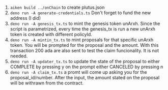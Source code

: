 1. ```aiken build ../onChain``` to create plutus.json
2. ```deno run -A generate-credentials.ts``` Don't forget to fund the new address (I did)
3. ```deno run -A genesis_tx.ts``` to mint the genesis token unArxh. Since the script is parametrized, every time the genesis_tx is run a new unArxh token is created with different policyId.
4. ```deno run -A mintin_tx.ts``` to mint proposals for that specific unArxh token. You will be prompted for the proposal and the amount. With this transaction 200 ada are also sent to test the claim funcionality. It is not needed.
5. ```deno run -A updater_tx.ts``` to update the state of the proposal to either COMPLETE by pressing y on the prompt either CANCELED by pressing n
6.  ```deno run -A claim_tx.ts``` a promt will come up asking you for the proposal_id/number. After the input, the amount stated on the proposal will be withrawn from the contract.
